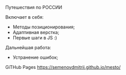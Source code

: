 Путешествия по РОССИИ

Включает в себя:
- Методы позиционирования; 
- Адаптивная верстка;
- Первые шаги в JS :)

Дальнейшая работа:
- Устранение ошибок;

GiTHub Pages
<https://semenovdmitrii.github.io/mesto/>